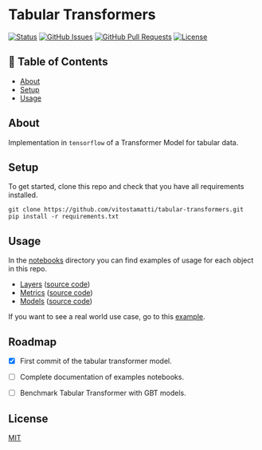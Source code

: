 # Tabular Transformers

[![Status](https://img.shields.io/badge/status-active-success.svg)]()
[![GitHub Issues](https://img.shields.io/github/issues/vitostamatti/tabular-transformers.svg)](https://github.com/vitostamatti/tabular-transformers/issues)
[![GitHub Pull Requests](https://img.shields.io/github/issues-pr/vitostamatti/tabular-transformers.svg)](https://github.com/vitostamatti/tabular-transformers/pulls)
[![License](https://img.shields.io/badge/license-MIT-blue.svg)](/LICENSE)

## 📝 Table of Contents

- [About](#about)
- [Setup](#setup)
- [Usage](#usage)


## About <a name = "about"></a>

Implementation in ``tensorflow`` of a Transformer Model for tabular data.

## Setup <a name = "setup"></a>

To get started, clone this repo and check that you have all requirements installed.


```
git clone https://github.com/vitostamatti/tabular-transformers.git
pip install -r requirements.txt
``` 

## Usage <a name = "usage"></a>

In the [notebooks](/notebooks/) directory you can find examples of
usage for each object in this repo.

- [Layers](/notebooks/layers.ipynb) ([source code](/src/layers.py))
- [Metrics](/notebooks/metrics.ipynb) ([source code](/src/metrics.py))
- [Models](/notebooks/models.ipynb) ([source code](/src/models.py))


If you want to see a real world use case, 
go to this [example](/notebooks/example.ipynb).

## Roadmap

- [X] First commit of the tabular transformer model.
- [ ] Complete documentation of examples notebooks.
- [ ] Benchmark Tabular Transformer with GBT models.


## License
[MIT](LICENSE.TXT)